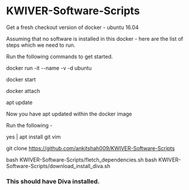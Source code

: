 # KWIVER-Software-Scripts

Get a fresh checkout version of docker - ubuntu 16.04

Assuming that no software is installed in this docker - here are the list of steps which we need to run. 

Run the following commands to get started. 

docker run -it --name <your favourite string>  -v <ANY specific mount path you desire> -d ubuntu

docker start <container id>

docker attach <container id>

apt update

Now you have apt updated within the docker image

Run the following - 

yes | apt install git vim

git clone https://github.com/ankitshah009/KWIVER-Software-Scripts

bash KWIVER-Software-Scripts/fletch_dependencies.sh
bash KWIVER-Software-Scripts/download_install_diva.sh

### This should have Diva installed. 
